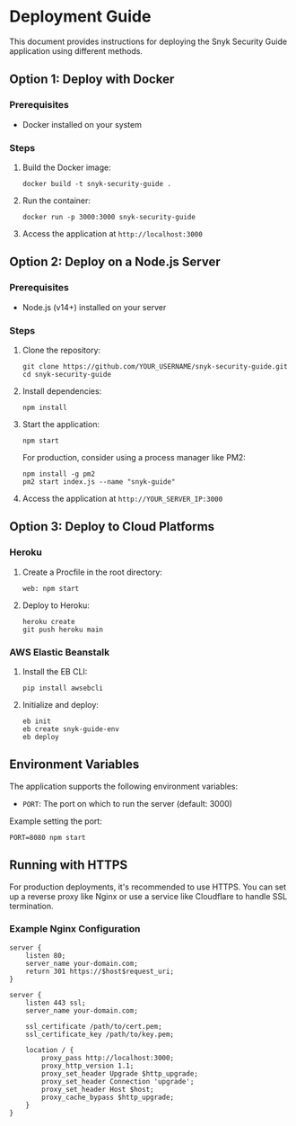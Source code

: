 # Deployment Guide

This document provides instructions for deploying the Snyk Security Guide application using different methods.

## Option 1: Deploy with Docker

### Prerequisites
- Docker installed on your system

### Steps

1. Build the Docker image:
   ```
   docker build -t snyk-security-guide .
   ```

2. Run the container:
   ```
   docker run -p 3000:3000 snyk-security-guide
   ```

3. Access the application at `http://localhost:3000`

## Option 2: Deploy on a Node.js Server

### Prerequisites
- Node.js (v14+) installed on your server

### Steps

1. Clone the repository:
   ```
   git clone https://github.com/YOUR_USERNAME/snyk-security-guide.git
   cd snyk-security-guide
   ```

2. Install dependencies:
   ```
   npm install
   ```

3. Start the application:
   ```
   npm start
   ```
   
   For production, consider using a process manager like PM2:
   ```
   npm install -g pm2
   pm2 start index.js --name "snyk-guide"
   ```

4. Access the application at `http://YOUR_SERVER_IP:3000`

## Option 3: Deploy to Cloud Platforms

### Heroku

1. Create a Procfile in the root directory:
   ```
   web: npm start
   ```

2. Deploy to Heroku:
   ```
   heroku create
   git push heroku main
   ```

### AWS Elastic Beanstalk

1. Install the EB CLI:
   ```
   pip install awsebcli
   ```

2. Initialize and deploy:
   ```
   eb init
   eb create snyk-guide-env
   eb deploy
   ```

## Environment Variables

The application supports the following environment variables:

- `PORT`: The port on which to run the server (default: 3000)

Example setting the port:
```
PORT=8080 npm start
```

## Running with HTTPS

For production deployments, it's recommended to use HTTPS. You can set up a reverse proxy like Nginx or use a service like Cloudflare to handle SSL termination.

### Example Nginx Configuration

```nginx
server {
    listen 80;
    server_name your-domain.com;
    return 301 https://$host$request_uri;
}

server {
    listen 443 ssl;
    server_name your-domain.com;

    ssl_certificate /path/to/cert.pem;
    ssl_certificate_key /path/to/key.pem;

    location / {
        proxy_pass http://localhost:3000;
        proxy_http_version 1.1;
        proxy_set_header Upgrade $http_upgrade;
        proxy_set_header Connection 'upgrade';
        proxy_set_header Host $host;
        proxy_cache_bypass $http_upgrade;
    }
}
```
